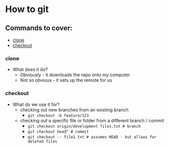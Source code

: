 # How to git

## Commands to cover:
* [clone](#clone)
* [checkout](#checkout)

### <a name="clone"></a> clone

* What does it do?
    * Obviously - it downloads the repo onto my computer
    * Not so obvious - it sets up the remote for us

### <a name="checkout"></a> checkout

* What do we use it for?
    * checking out new branches from an existing branch
        * `git checkout -b feature/123`
    * checking out a specific file or folder from a different branch / commit
        * `git checkout origin/development file1.txt # branch`
        * `git checkout head^ # commit `
        * `git checkout -- file1.txt # assumes HEAD - but allows for deleted files`
